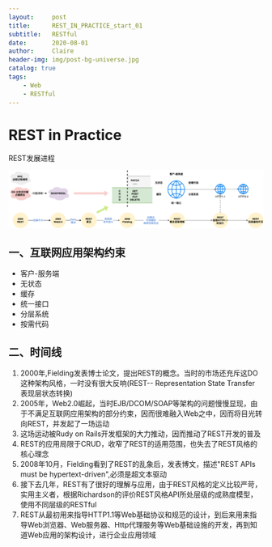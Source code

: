 ```yaml
---
layout:     post
title:      REST_IN_PRACTICE_start_01
subtitle:   RESTful
date:       2020-08-01
author:     Claire
header-img: img/post-bg-universe.jpg
catalog: true
tags:
    - Web
    - RESTful
---
```



# REST in Practice

REST发展进程

![avatar](./img/REST历史.png)

## 一、互联网应用架构约束

- 客户-服务端
- 无状态
- 缓存
- 统一接口
- 分层系统
- 按需代码

## 二、时间线

1. 2000年,Fielding发表博士论文，提出REST的概念。当时的市场还充斥这DO这种架构风格，一时没有很大反响(REST-- Representation State Transfer 表现层状态转换)
2. 2005年，Web2.0崛起，当时EJB/DCOM/SOAP等架构的问题慢慢显现，由于不满足互联网应用架构的部分约束，因而很难融入Web之中，因而将目光转向REST，并发起了一场运动
3. 这场运动被Rudy on Rails开发框架的大力推动，因而推动了REST开发的普及
4. REST的应用局限于CRUD，收窄了REST的适用范围，也失去了REST风格的核心理念
5. 2008年10月，Fielding看到了REST的乱象后，发表博文，描述"REST APIs must be hypertext-driven",必须是超文本驱动
6. 接下去几年，REST有了很好的理解与应用，由于REST风格的定义比较严苛，实用主义者，根据Richardson的评价REST风格API所处层级的成熟度模型，使用不同层级的RESTful
7. REST从最初用来指导HTTP1.1等Web基础协议和规范的设计，到后来用来指导Web浏览器、Web服务器、Http代理服务等Web基础设施的开发，再到知道Web应用的架构设计，进行企业应用领域
